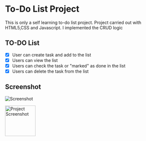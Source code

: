 
# To-Do List Project

This is only a self learning to-do list project. 
Project carried out with HTML5,CSS and Javascript.
I implemented the CRUD logic 

## TO-DO List

- [x] User can create task and add to the list
- [x] Users can view the list
- [x] Users can check the task or "marked" as done in the list
- [x] Users can delete the task from the list

## Screenshot
![Screenshot](https://github.com/user-attachments/assets/ed9d4367-9a9d-4566-949b-b55038f5fa38)



<img src="path/to/your/image.png" alt="Project Screenshot" width="100" height="100">

